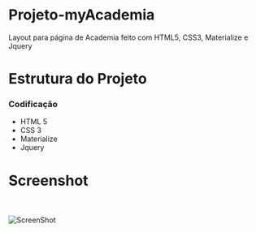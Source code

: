 # Projeto-myAcademia
Layout para página de Academia feito com HTML5, CSS3, Materialize e Jquery

# Estrutura do Projeto

<h3>Codificação</h3>
<ul>
  <li>HTML 5</li>
  <li>CSS 3</li>
  <li>Materialize</li>
  <li>Jquery</li>  
</ul>


# Screenshot 

<br><br>
![ScreenShot](https://github.com/nonatodiego/Projeto-centro_boa_forma/blob/master/screencapture-centroboaforma-netlify-2019-01-30-13_03_51.png)


